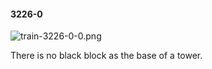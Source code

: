 #### 3226-0
![train-3226-0-0.png](https://github.com/lil-lab/nlvr/raw/master/nlvr/train/images/14/train-3226-0-0.png "train-3226-0-0.png")

There is no black block as the base of a tower.